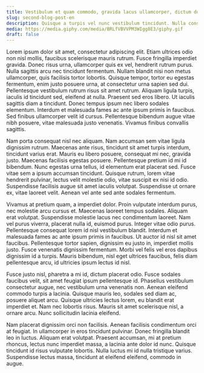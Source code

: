 ```yaml
---
title: Vestibulum et quam commodo, gravida lacus ullamcorper, dictum dolor.
slug: second-blog-post-en
description: Quisque a turpis vel nunc vestibulum tincidunt. Nulla consequat odio eros, a fermentum lorem volutpat ut. Morbi bibendum mollis vestibulum.
media: https://media.giphy.com/media/BRLfVBVVPM3WIgg8E3/giphy.gif
draft: false
---
```

Lorem ipsum dolor sit amet, consectetur adipiscing elit. Etiam ultrices odio non nisl mollis, faucibus scelerisque mauris rutrum. Fusce fringilla imperdiet gravida. Donec risus urna, ullamcorper quis ex vel, hendrerit rutrum purus. Nulla sagittis arcu nec tincidunt fermentum. Nullam blandit nisi non metus ullamcorper, quis facilisis tortor lobortis. Quisque tempor, tortor eu egestas fermentum, enim justo posuere urna, at consectetur urna sapien sed dui. Pellentesque vestibulum rutrum risus sit amet rutrum. Aliquam ligula turpis, iaculis id tincidunt sed, eleifend at nulla. Praesent sed eros libero. Ut iaculis sagittis diam a tincidunt. Donec tempus ipsum nec libero sodales elementum. Interdum et malesuada fames ac ante ipsum primis in faucibus. Sed finibus ullamcorper velit id cursus. Pellentesque bibendum augue vitae nibh posuere, vitae malesuada justo venenatis. Vivamus finibus convallis sagittis.

Nam porta consequat nisl nec aliquam. Nam accumsan sem vitae ligula dignissim rutrum. Maecenas ante risus, tincidunt sit amet turpis interdum, tincidunt varius erat. Mauris eu libero posuere, consequat mi nec, gravida justo. Maecenas facilisis egestas posuere. Pellentesque pretium id mi id bibendum. Nunc egestas urna tellus, id elementum erat placerat sed. Fusce vitae sem a ipsum accumsan tincidunt. Quisque rutrum, lorem vitae hendrerit pulvinar, lectus velit molestie odio, vitae suscipit ex nisi id odio. Suspendisse facilisis augue sit amet iaculis volutpat. Suspendisse ut ornare ex, vitae laoreet velit. Aenean vel ante sed ante sodales fermentum.

Vivamus at pretium quam, a imperdiet dolor. Proin vulputate interdum purus, nec molestie arcu cursus et. Maecenas laoreet tempus sodales. Aliquam erat volutpat. Suspendisse molestie lacus nec condimentum laoreet. Nam vel purus viverra, placerat nulla id, euismod purus. Integer vitae odio purus. Pellentesque consequat lorem id nisl vestibulum blandit. Interdum et malesuada fames ac ante ipsum primis in faucibus. Ut auctor id nisl sit amet faucibus. Pellentesque tortor sapien, dignissim eu justo in, imperdiet mollis justo. Fusce venenatis dignissim fermentum. Morbi vel felis vel eros dapibus dignissim id a turpis. Mauris bibendum, nisl eget ultrices faucibus, felis diam pellentesque arcu, id ultricies ipsum lectus id nisl.

Fusce justo nisl, pharetra a mi id, dictum placerat odio. Fusce sodales faucibus velit, sit amet feugiat ipsum pellentesque id. Phasellus vestibulum consectetur augue, nec vestibulum urna venenatis non. Aenean eleifend commodo turpis a lacinia. Quisque mauris leo, sodales sed diam ac, posuere aliquet arcu. Quisque ultricies lectus lorem, eu blandit erat imperdiet et. Nam nec lobortis risus. Mauris sit amet scelerisque nisl, a ornare arcu. Nunc sollicitudin lacinia eleifend.

Nam placerat dignissim orci non facilisis. Aenean facilisis condimentum orci at feugiat. In ullamcorper in eros tincidunt pulvinar. Donec fringilla blandit leo in luctus. Aliquam erat volutpat. Praesent accumsan, mi at pretium rhoncus, lectus nunc imperdiet massa, a lacinia ante dolor id nunc. Quisque tincidunt id risus vulputate lobortis. Nulla luctus mi id nulla tristique varius. Suspendisse lectus massa, tincidunt at eleifend eleifend, commodo in augue.
